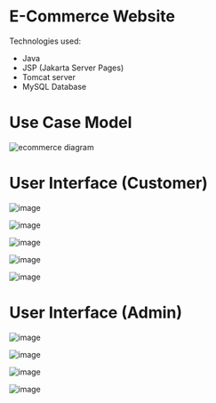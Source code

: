 # E-Commerce Website

Technologies used:
- Java
- JSP (Jakarta Server Pages)
- Tomcat server
- MySQL Database

# Use Case Model
![ecommerce diagram](https://user-images.githubusercontent.com/80340516/177779870-53f47067-2053-4211-a39a-a3693b14b271.png)

# User Interface (Customer)
![image](https://user-images.githubusercontent.com/80340516/177783615-9be644dc-efe1-42a0-aa16-419fc6cf8c90.png)

![image](https://user-images.githubusercontent.com/80340516/177782153-08f95c91-ef28-4dde-adde-146b0f15066e.png)

![image](https://user-images.githubusercontent.com/80340516/177782506-8df568da-68a8-4967-b04d-6e3013912fc1.png)

![image](https://user-images.githubusercontent.com/80340516/177782747-ad928ca1-4518-4524-94ee-195bbb66fecc.png)

![image](https://user-images.githubusercontent.com/80340516/177783088-8a1d7306-e326-4bde-b4f6-77c1d7828924.png)

# User Interface (Admin)
![image](https://user-images.githubusercontent.com/80340516/177783911-29656cca-fbb4-4898-9a46-88d3c484027e.png)

![image](https://user-images.githubusercontent.com/80340516/177784082-74dac9e2-704e-49b0-9438-7cc33405b6d7.png)

![image](https://user-images.githubusercontent.com/80340516/177784230-e0bac174-386a-435c-a19f-e8935a36e009.png)

![image](https://user-images.githubusercontent.com/80340516/177784362-2104e0fc-6b05-4fa9-b518-510929159e19.png)

